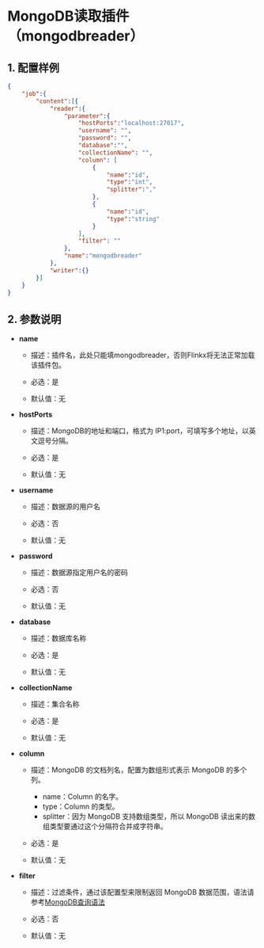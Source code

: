 # MongoDB读取插件（mongodbreader）

## 1. 配置样例
```json
{
	"job":{
		"content":[{
			"reader":{
				"parameter":{
					"hostPorts":"localhost:27017",
					"username": "",
					"password": "",
					"database":"",
					"collectionName": "",
					"column": [
						{
							"name":"id",
							"type":"int",
							"splitter":","
						},
						{
							"name":"id",
							"type":"string"
						}
					],
					"filter": ""
				},
				"name":"mongodbreader"
			},
			"writer":{}
		}]
	}
}
```

## 2. 参数说明

* **name**

 	* 描述：插件名，此处只能填mongodbreader，否则Flinkx将无法正常加载该插件包。
 		
	* 必选：是

	* 默认值：无

* **hostPorts**

	* 描述：MongoDB的地址和端口，格式为 IP1:port，可填写多个地址，以英文逗号分隔。

	* 必选：是

	* 默认值：无

* **username**

	* 描述：数据源的用户名

	* 必选：否

	* 默认值：无

* **password**

	* 描述：数据源指定用户名的密码

	* 必选：否

	* 默认值：无
	
* **database**

	* 描述：数据库名称

	* 必选：是

	* 默认值：无
	
* **collectionName**

	* 描述：集合名称

	* 必选：是

	* 默认值：无

* **column**

	* 描述：MongoDB 的文档列名，配置为数组形式表示 MongoDB 的多个列。
         - name：Column 的名字。
         - type：Column 的类型。
         - splitter：因为 MongoDB 支持数组类型，所以 MongoDB 读出来的数组类型要通过这个分隔符合并成字符串。
	
	* 必选：是

	* 默认值：无
	
* **filter**

	* 描述：过滤条件，通过该配置型来限制返回 MongoDB 数据范围，语法请参考[MongoDB查询语法](https://docs.mongodb.com/manual/crud/#read-operations)

	* 必选：否

	* 默认值：无